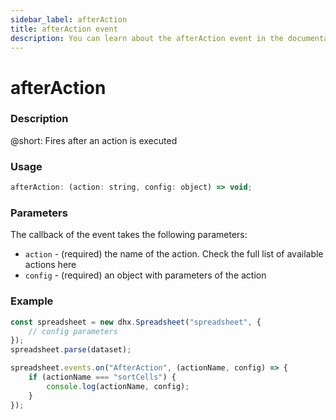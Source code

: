 ```yaml
---
sidebar_label: afterAction
title: afterAction event
description: You can learn about the afterAction event in the documentation of the DHTMLX JavaScript Spreadsheet library. Browse developer guides and API reference, try out code examples and live demos, and download a free 30-day evaluation version of DHTMLX Spreadsheet.
---
```


# afterAction

### Description

@short: Fires after an action is executed

### Usage

~~~jsx
afterAction: (action: string, config: object) => void;
~~~

### Parameters

The callback of the event takes the following parameters:

- `action` - (required) the name of the action. Check the full list of available actions here
- `config` - (required) an object with parameters of the action

### Example

~~~jsx {6-11}
const spreadsheet = new dhx.Spreadsheet("spreadsheet", {
    // config parameters
});
spreadsheet.parse(dataset);

spreadsheet.events.on("AfterAction", (actionName, config) => {
    if (actionName === "sortCells") {
        console.log(actionName, config);
    }
});
~~~